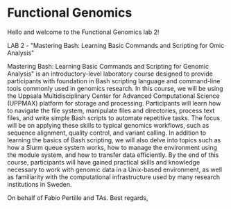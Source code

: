 # Functional Genomics

Hello and welcome to the Functional Genomics lab 2! 

LAB 2 - "Mastering Bash: Learning Basic Commands and Scripting for Omic Analysis"

Mastering Bash: Learning Basic Commands and Scripting for Genomic Analysis" is an introductory-level laboratory course designed to provide participants with foundation in Bash scripting language and command-line tools commonly used in genomics research. In this course, we will be using the Uppsala Multidisciplinary Center for Advanced Computational Science (UPPMAX) platform for storage and processing.
Participants will learn how to navigate the file system, manipulate files and directories, process text files, and write simple Bash scripts to automate repetitive tasks. The focus will be on applying these skills to typical genomics workflows, such as sequence alignment, quality control, and variant calling.
In addition to learning the basics of Bash scripting, we will also delve into topics such as how a Slurm queue system works, how to manage the environment using the module system, and how to transfer data efficiently.
By the end of this course, participants will have gained practical skills and knowledge necessary to work with genomic data in a Unix-based environment, as well as familiarity with the computational infrastructure used by many research institutions in Sweden.

On behalf of Fabio Pertille and TAs.
Best regards, 

